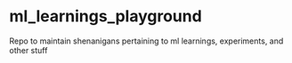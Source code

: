# ml_learnings_playground
Repo to maintain shenanigans pertaining to ml learnings, experiments, and other stuff
